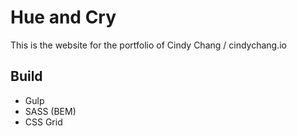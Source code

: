 # Hue and Cry

This is the website for the portfolio of Cindy Chang / cindychang.io

## Build
- Gulp
- SASS (BEM)
- CSS Grid